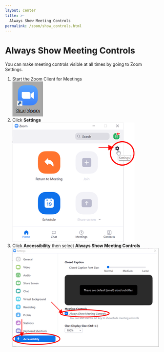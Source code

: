 ```yaml
---
layout: center
title: >-
  Always Show Meeting Controls
permalink: /zoom/show_controls.html
---
```


# Always Show Meeting Controls

You can make meeting controls visible at all times by going to Zoom Settings.

<ol>
  <li>
    Start the Zoom Client for Meetings
  </li>
  <img class="img-fluid" src="/assets/images/zoom/zmSettings1.gif" />
  <li>
    Click <strong>Settings</strong>
  </li>
  <img class="img-fluid" src="/assets/images/zoom/zmSettings2.gif" />
  <li>
    Click <strong>Accessibility</strong> then select <strong>Always Show Meeting Controls</strong>    
  </li>
  <img class="img-fluid" src="/assets/images/zoom/zmSettings3.gif" />
</ol>
